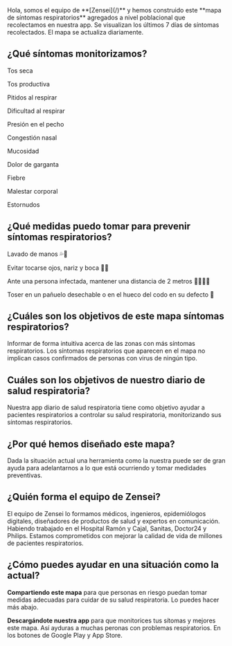 <div markdown="1">
Hola, somos el equipo de **[Zensei](/)** y hemos construido este **mapa de síntomas respiratorios** agregados a nivel poblacional que recolectamos en nuestra app. Se visualizan los últimos 7 días de síntomas recolectados. El mapa se actualiza diariamente.

## **¿Qué síntomas monitorizamos?**

Tos seca

Tos productiva

Pitidos al respirar

Dificultad al respirar

Presión en el pecho

Congestión nasal

Mucosidad

Dolor de garganta

Fiebre

Malestar corporal

Estornudos

## **¿Qué medidas puedo tomar para prevenir síntomas respiratorios?**

Lavado de manos 💦👐 

Evitar tocarse ojos, nariz y boca 🙅🛑

Ante una persona infectada, mantener una distancia de 2 metros 🛑🧑🏾‍🤝‍

Toser en un pañuelo desechable o en el hueco del codo en su defecto 🤧

## **¿Cuáles son los objetivos de este mapa síntomas respiratorios?**

Informar de forma intuitiva acerca de las zonas con más síntomas respiratorios. Los síntomas respiratorios que aparecen en el mapa no implican casos confirmados de personas con virus de ningún tipo.

## **Cuáles son los objetivos de nuestro diario de salud respiratoria?**

Nuestra app diario de salud respiratoria tiene como objetivo ayudar a pacientes respiratorios a controlar su salud respiratoria, monitorizando sus síntomas respiratorios.

## **¿Por qué hemos diseñado este mapa?**

Dada la situación actual una herramienta como la nuestra puede ser de gran ayuda para adelantarnos a lo que está ocurriendo y tomar medidades preventivas.

## **¿Quién forma el equipo de Zensei?**

El equipo de Zensei lo formamos médicos, ingenieros, epidemiólogos digitales, diseñadores de productos de salud y expertos en comunicación. Habiendo trabajado en el Hospital Ramón y Cajal, Sanitas, Doctor24 y Philips. Estamos comprometidos con mejorar la calidad de vida de millones de pacientes respiratorios. 

## **¿Cómo puedes ayudar en una situación como la actual?**

**Compartiendo este mapa** para que personas en riesgo puedan tomar medidas adecuadas para cuidar de su salud respiratoria. Lo puedes hacer más abajo.

**Descargándote nuestra app** para que monitorices tus sítomas y mejores este mapa. Así ayduras a muchas peronas con problemas respiratorios. En los botones de Google Play y App Store.

</div>